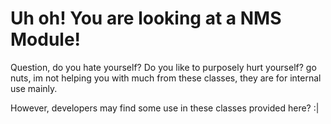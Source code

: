 # Uh oh! You are looking at a NMS Module!

Question, do you hate yourself? Do you like to purposely hurt yourself?
go nuts, im not helping you with much from these classes, they are for internal use mainly.

However, developers may find some use in these classes provided here? :|
